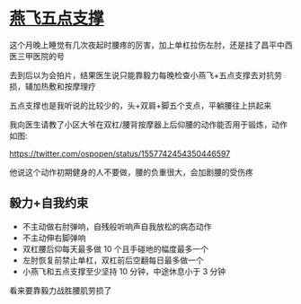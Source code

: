 # [燕飞五点支撑](/2022/08/waist_fitness.md)

这个月晚上睡觉有几次夜起时腰疼的厉害，加上单杠拉伤左肘，还是挂了昌平中西医三甲医院的号

去到后以为会拍片，结果医生说只能靠毅力每晚检查小燕飞+五点支撑去对抗劳损，辅加热敷和按摩理疗

五点支撑也是我听说的比较少的，头+双肩+脚五个支点，平躺腰往上拱起来

我向医生请教了小区大爷在双杠/腰背按摩器上后仰腰的动作能否用于锻炼，动作如图:

<https://twitter.com/ospopen/status/1557742454350446597>

他说这个动作初期健身的人不要做，腰的负重很大，会加剧腰的受伤疼

## 毅力+自我约束

- 不主动做右肘弹响，自残般听响声自我放松的病态动作
- 不主动伸右脚弹响
- 双杠腰后仰每天最多做 10 个且手碰地的幅度最多一个
- 左肘恢复前禁止单杠，双杠前后空翻每日最多做一个
- 小燕飞和五点支撑至少坚持 10 分钟，中途休息小于 3 分钟

看来要靠毅力战胜腰肌劳损了
